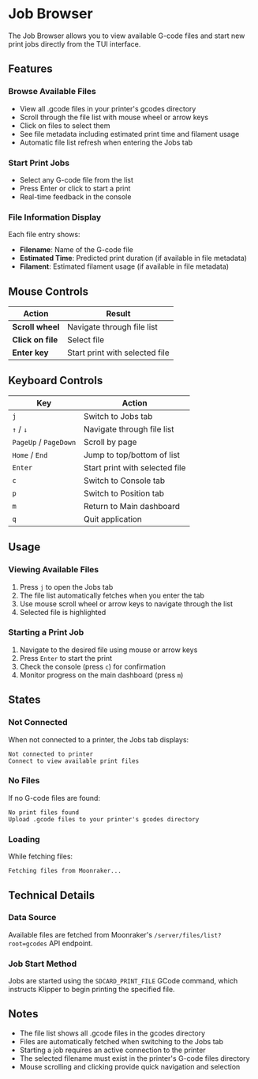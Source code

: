 # Job Browser

The Job Browser allows you to view available G-code files and start new print jobs directly from the TUI interface.

## Features

### Browse Available Files
- View all .gcode files in your printer's gcodes directory
- Scroll through the file list with mouse wheel or arrow keys
- Click on files to select them
- See file metadata including estimated print time and filament usage
- Automatic file list refresh when entering the Jobs tab

### Start Print Jobs
- Select any G-code file from the list
- Press Enter or click to start a print
- Real-time feedback in the console

### File Information Display
Each file entry shows:
- **Filename**: Name of the G-code file
- **Estimated Time**: Predicted print duration (if available in file metadata)
- **Filament**: Estimated filament usage (if available in file metadata)

## Mouse Controls

| Action | Result |
|--------|--------|
| **Scroll wheel** | Navigate through file list |
| **Click on file** | Select file |
| **Enter key** | Start print with selected file |

## Keyboard Controls

| Key | Action |
|-----|--------|
| `j` | Switch to Jobs tab |
| `↑` / `↓` | Navigate through file list |
| `PageUp` / `PageDown` | Scroll by page |
| `Home` / `End` | Jump to top/bottom of list |
| `Enter` | Start print with selected file |
| `c` | Switch to Console tab |
| `p` | Switch to Position tab |
| `m` | Return to Main dashboard |
| `q` | Quit application |

## Usage

### Viewing Available Files

1. Press `j` to open the Jobs tab
2. The file list automatically fetches when you enter the tab
3. Use mouse scroll wheel or arrow keys to navigate through the list
4. Selected file is highlighted

### Starting a Print Job

1. Navigate to the desired file using mouse or arrow keys
2. Press `Enter` to start the print
3. Check the console (press `c`) for confirmation
4. Monitor progress on the main dashboard (press `m`)

## States

### Not Connected
When not connected to a printer, the Jobs tab displays:
```
Not connected to printer
Connect to view available print files
```

### No Files
If no G-code files are found:
```
No print files found
Upload .gcode files to your printer's gcodes directory
```

### Loading
While fetching files:
```
Fetching files from Moonraker...
```

## Technical Details

### Data Source
Available files are fetched from Moonraker's `/server/files/list?root=gcodes` API endpoint.

### Job Start Method
Jobs are started using the `SDCARD_PRINT_FILE` GCode command, which instructs Klipper to begin printing the specified file.

## Notes

- The file list shows all .gcode files in the gcodes directory
- Files are automatically fetched when switching to the Jobs tab
- Starting a job requires an active connection to the printer
- The selected filename must exist in the printer's G-code files directory
- Mouse scrolling and clicking provide quick navigation and selection
